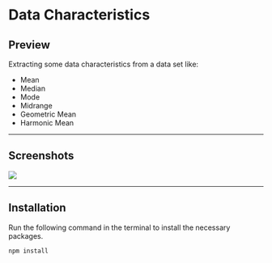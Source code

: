 # Data Characteristics

## Preview

Extracting some data characteristics from a data set like:

- Mean
- Median
- Mode
- Midrange
- Geometric Mean
- Harmonic Mean

---

## Screenshots

![](https://i.imgur.com/7CViSQc.png)

---

## Installation

Run the following command in the terminal to install the necessary packages.

```javascript
npm install
```
